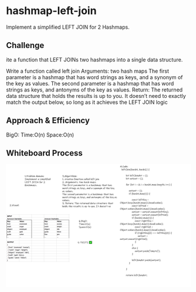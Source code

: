 # hashmap-left-join
<!-- Short summary or background information -->
Implement a simplified LEFT JOIN for 2 Hashmaps.

## Challenge
<!-- Description of the challenge -->
ite a function that LEFT JOINs two hashmaps into a single data structure.

Write a function called left join
Arguments: two hash maps
The first parameter is a hashmap that has word strings as keys, and a synonym of the key as values.
The second parameter is a hashmap that has word strings as keys, and antonyms of the key as values.
Return: The returned data structure that holds the results is up to you. It doesn’t need to exactly match the output below, so long as it achieves the LEFT JOIN logic

## Approach & Efficiency
<!-- What approach did you take? Why? What is the Big O space/time for this approach? -->
BigO:
Time:O(n)
Space:O(n)

## Whiteboard Process
<!-- Embedded whiteboard image -->
![hashmap-left-join](/code-challenge33/hashmap-left-join.png)
